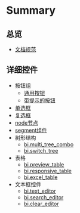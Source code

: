 # Summary

## 总览
* [文档规范](README.md)

## 详细控件
* 按钮组
    * [通用按钮](detailed/bi.button/general.md)
    * [带提示的按钮](detailed/bi.button/tooltip.md)
* [单选框](detailed/bi.single_select_item.md)
* [复选框](detailed/bi.multi_select_item.md)
* [node节点](detailed/node.md)
* [segment组件](detailed/bi.segment.md)
* 树形结构
    * [bi.multi_tree_combo](detailed/tree/bi.multi_tree_combo.md)
    * [bi.switch_tree](detailed/tree/bi.switch_tree.md)
* 表格
    * [bi.preview_table](detailed/table/bi.preview_table.md)
    * [bi.responsive_table](detailed/table/bi.responsive_table.md)
    * [bi.excel_table](detailed/table/bi.excel_table.md)
* 文本框控件
    * [bi.text_editor](detailed/text_input/bi.text_editor.md)
    * [bi.search_editor](detailed/text_input/bi.search_editor.md)
    * [bi.clear_editor](detailed/text_input/bi.clear_editor.md)

